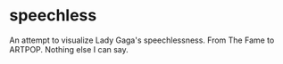 # speechless
An attempt to visualize Lady Gaga's speechlessness. From The Fame to ARTPOP. Nothing else I can say.
